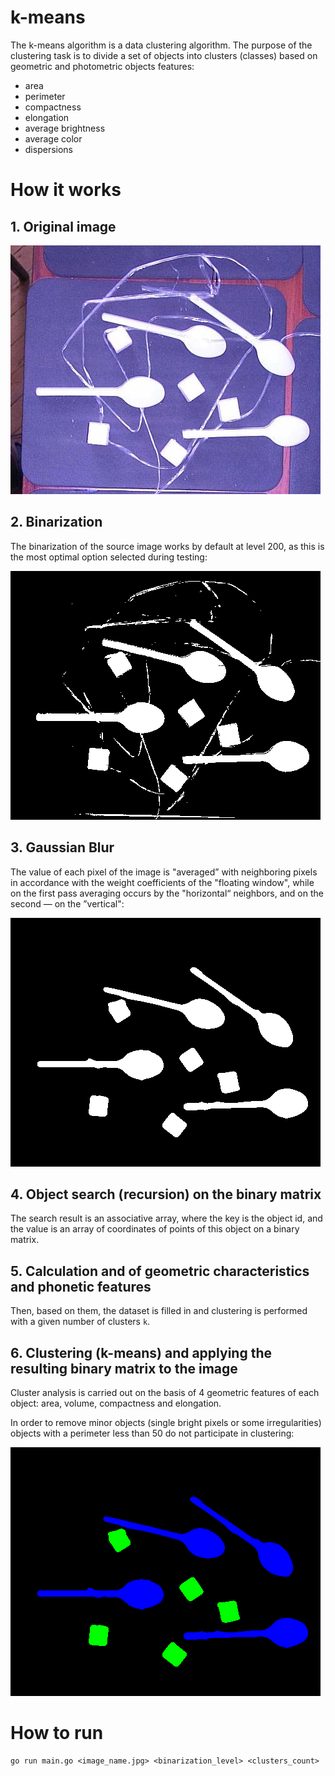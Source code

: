 # k-means

The k-means algorithm is a data clustering algorithm. The purpose of the clustering task is to divide a set of objects into clusters (classes) based on geometric and photometric objects features: 

- area 
- perimeter
- compactness
- elongation
- average brightness
- average color 
- dispersions

# How it works

## 1. Original image

![original](https://github.com/Konstantsiy/k-means/blob/master/images/5.jpg)

## 2. Binarization

The binarization of the source image works by default
at level 200, as this is the most optimal option selected
during testing:

![binarization](https://github.com/Konstantsiy/k-means/blob/master/images/5_bin_1.png)

## 3. Gaussian Blur

The value of each pixel of the image is "averaged” with neighboring
pixels in accordance with the weight coefficients of the "floating
window", while on the first pass averaging occurs by
the "horizontal“ neighbors, and on the second — on the ”vertical":

![blur](https://github.com/Konstantsiy/k-means/blob/master/images/5_bin_2.png)

## 4. Object search (recursion) on the binary matrix

The search result is an associative array, where the key is the object id, and the value is an array of coordinates of points of this object on a binary matrix.

## 5. Calculation and of geometric characteristics and phonetic features

Then, based on them, the dataset is filled in and
clustering is performed with a given number of clusters `k`.

## 6. Clustering (k-means) and applying the resulting binary matrix to the image

Cluster analysis is carried out on the basis of 4 geometric features of each object: area, volume, compactness and elongation.

In order to remove minor objects (single
bright pixels or some irregularities)
objects with a perimeter less than 50 do not participate in clustering:

![clustering](https://github.com/Konstantsiy/k-means/blob/master/images/5_bin_3.png)

# How to run
```bigquery
go run main.go <image_name.jpg> <binarization_level> <clusters_count>
```
